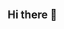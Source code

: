 ## Hi there 👋

<!--
**24BCLA02/24bcla02** is a ✨ _special_ ✨ repository because its `README.md` (this file) appears on your GitHub profile.

Here are some ideas to get you started:

- 🔭 I’m currently working on ...
- 🌱 I’m currently learning ... bca cloud computing
- 👯 I’m looking to collaborate on ...
- 🤔 I’m looking for help with ...
- 💬 Ask me about ...
- 📫 How to reach me: ...mail @24bcla02@kristujayanti.com
- 😄 Pronouns: ...he/him
- ⚡ Fun fact: ...i like humor
-->

